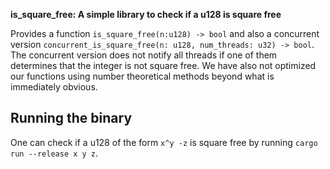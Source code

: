 **is_square_free: A simple library to check if a u128 is square free** 

Provides a function `is_square_free(n:u128) -> bool` and also a concurrent version `concurrent_is_square_free(n: u128, num_threads: u32) -> bool`. 
The concurrent version does not notify all threads if one of them determines that the integer is not square free. We have also not optimized our functions 
using number theoretical methods beyond what is immediately obvious. 

## Running the binary 
One can check if a u128 of the form `x^y -z` is square free by running `cargo run --release x y z`. 


